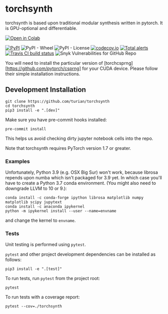 # torchsynth

torchsynth is based upon traditional modular synthesis written in
pytorch. It is GPU-optional and differentiable.

[![Open in Colab](https://colab.research.google.com/assets/colab-badge.svg)](https://colab.research.google.com/github/turian/torchsynth/blob/main/examples/examples.ipynb)

[![PyPI](https://img.shields.io/pypi/v/torchsynth)](https://pypi.org/project/torchsynth/)
![PyPI - Wheel](https://img.shields.io/pypi/wheel/torchsynth)
![PyPI - License](https://img.shields.io/pypi/l/torchsynth)
[![codecov.io](https://codecov.io/gh/turian/torchsynth/branch/main/graphs/badge.svg?logoWidth=18)](https://codecov.io/github/turian/torchsynth?branch=master)
[![Total alerts](https://img.shields.io/lgtm/alerts/g/turian/torchsynth.svg?logo=lgtm&logoWidth=18)](https://lgtm.com/projects/g/turian/torchsynth/alerts/)
[![Travis CI build status](https://travis-ci.com/turian/torchsynth.png)](https://travis-ci.com/turian/torchsynth)
![Snyk Vulnerabilities for GitHub Repo](https://img.shields.io/snyk/vulnerabilities/github/turian/torchsynth)

You will need to install the particular version of
[torchcsprng][https://github.com/pytorch/csprng] for your CUDA
device. Please follow their simple installation instructions.

## Development Installation

```
git clone https://github.com/turian/torchsynth
cd torchsynth
pip3 install -e ".[dev]"
```

Make sure you have pre-commit hooks installed:
```
pre-commit install
```
This helps us avoid checking dirty jupyter notebook cells into the
repo.

Note that torchsynth requires PyTorch version 1.7 or greater.

### Examples

Unfortunately, Python 3.9 (e.g. OSX Big Sur) won't work, because
librosa repends upon numba which isn't packaged for 3.9 yet. In
which case you'll have to create a Python 3.7 conda environment.
(You might also need to downgrade LLVM to 10 or 9.):
```
conda install -c conda-forge ipython librosa matplotlib numpy matplotlib scipy jupytext
conda install -c anaconda ipykernel
python -m ipykernel install --user --name=envname
```
and change the kernel to `envname`.

### Tests
Unit testing is performed using `pytest`.

`pytest` and other project development dependencies can be installed as follows: 
```
pip3 install -e ".[test]"
```

To run tests, run `pytest` from the project root:
```
pytest
```

To run tests with a coverage report:
```
pytest --cov=./torchsynth
```

